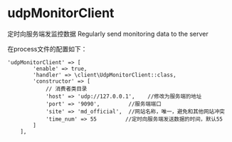 # udpMonitorClient
 定时向服务端发监控数据 Regularly send monitoring data to the server

在process文件的配置如下：
```
'udpMonitorClient' => [
        'enable' => true,
        'handler' => \client\UdpMonitorClient::class,
        'constructor' => [
            // 消费者类目录
            'host' => 'udp://127.0.0.1',    //修改为服务端的地址
            'port' => '9090',         //服务端端口
            'site' => 'md_official',  //网站名称，唯一，避免和其他网站冲突
            'time_num' => 55         //定时向服务端发送数据的时间，默认55
        ]
    ],
```
